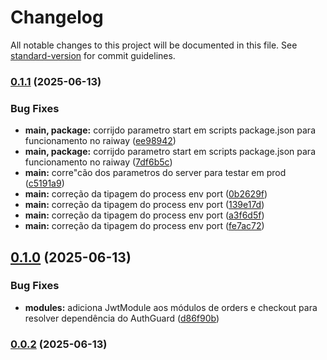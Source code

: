# Changelog

All notable changes to this project will be documented in this file. See [standard-version](https://github.com/conventional-changelog/standard-version) for commit guidelines.

### [0.1.1](https://github.com/4snt/backend-in8-nest/compare/v0.1.0...v0.1.1) (2025-06-13)


### Bug Fixes

* **main, package:** corrijdo parametro start em scripts package.json para funcionamento no raiway ([ee98942](https://github.com/4snt/backend-in8-nest/commit/ee98942edb617a308d5556f8ef935a7d68222ee8))
* **main, package:** corrijdo parametro start em scripts package.json para funcionamento no raiway ([7df6b5c](https://github.com/4snt/backend-in8-nest/commit/7df6b5c89af0c6f6f14da461aaec0949b8ee3ecc))
* **main:** corre"cão dos parametros do server para testar em prod ([c5191a9](https://github.com/4snt/backend-in8-nest/commit/c5191a95e0b2d70545d6ef9cc18246a4aa270af7))
* **main:** correção da tipagem do process env port ([0b2629f](https://github.com/4snt/backend-in8-nest/commit/0b2629fbd0798c6f4f970a9c976f3465a1bb21ab))
* **main:** correção da tipagem do process env port ([139e17d](https://github.com/4snt/backend-in8-nest/commit/139e17dd3fe5c162c1b630ffca1f187428ce38c9))
* **main:** correção da tipagem do process env port ([a3f6d5f](https://github.com/4snt/backend-in8-nest/commit/a3f6d5ff1eb16ca73709ef34220a991414311230))
* **main:** correção da tipagem do process env port ([fe7ac72](https://github.com/4snt/backend-in8-nest/commit/fe7ac724531af38bc3b2b81b172b6cf8973d1d6e))

## [0.1.0](https://github.com/4snt/backend-in8-nest/compare/v0.0.2...v0.1.0) (2025-06-13)


### Bug Fixes

* **modules:** adiciona JwtModule aos módulos de orders e checkout para resolver dependência do AuthGuard ([d86f90b](https://github.com/4snt/backend-in8-nest/commit/d86f90bb80780961bc7ec43dfdcd2e88acc15364))

### [0.0.2](https://github.com/4snt/backend-in8-nest/compare/v1.0.0...v0.0.2) (2025-06-13)
